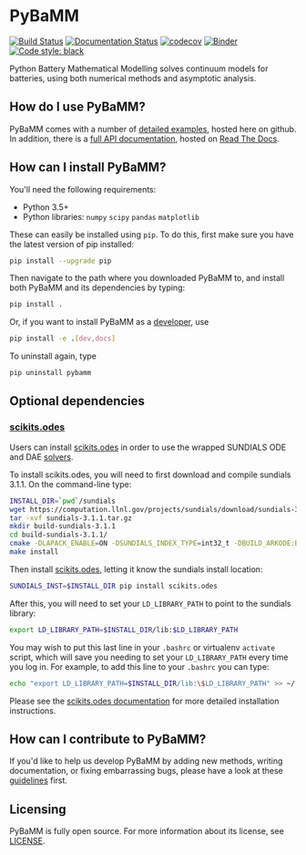 # PyBaMM

[![Build Status](https://travis-ci.org/pybamm-team/PyBaMM.svg?branch=master)](https://travis-ci.org/pybamm-team/PyBaMM)
[![Documentation Status](https://readthedocs.org/projects/pybamm/badge/?version=latest)](https://pybamm.readthedocs.io/en/latest/?badge=latest)
[![codecov](https://codecov.io/gh/tinosulzer/PyBaMM/branch/master/graph/badge.svg)](https://codecov.io/gh/tinosulzer/PyBaMM)
[![Binder](https://mybinder.org/badge_logo.svg)](https://mybinder.org/v2/gh/pybamm-team/PyBaMM/master?filepath=examples%2Fnotebooks)
[![Code style: black](https://img.shields.io/badge/code%20style-black-000000.svg)](https://github.com/ambv/black)

Python Battery Mathematical Modelling solves continuum models for batteries, using both numerical methods and asymptotic analysis.

## How do I use PyBaMM?

PyBaMM comes with a number of [detailed examples](examples/README.md), hosted here on github. In addition, there is a [full API documentation](http://pybamm.readthedocs.io/), hosted on [Read The Docs](readthedocs.io).

## How can I install PyBaMM?

You'll need the following requirements:

- Python 3.5+
- Python libraries: `numpy` `scipy` `pandas` `matplotlib`

These can easily be installed using `pip`. To do this, first make sure you have the latest version of pip installed:

```bash
pip install --upgrade pip
```

Then navigate to the path where you downloaded PyBaMM to, and install both PyBaMM and its dependencies by typing:

```bash
pip install .
```

Or, if you want to install PyBaMM as a [developer](CONTRIBUTING.md), use

```bash
pip install -e .[dev,docs]
```

To uninstall again, type

```bash
pip uninstall pybamm
```

## Optional dependencies

### [scikits.odes](https://github.com/bmcage/odes)

Users can install [scikits.odes](https://github.com/bmcage/odes) in order to use the
wrapped SUNDIALS ODE and DAE
[solvers](https://pybamm.readthedocs.io/en/latest/source/solvers/scikits_solvers.html).

To install scikits.odes, you will need to first download and compile sundials 3.1.1. On
the command-line type:

```bash
INSTALL_DIR=`pwd`/sundials
wget https://computation.llnl.gov/projects/sundials/download/sundials-3.1.1.tar.gz
tar -xvf sundials-3.1.1.tar.gz
mkdir build-sundials-3.1.1
cd build-sundials-3.1.1/
cmake -DLAPACK_ENABLE=ON -DSUNDIALS_INDEX_TYPE=int32_t -DBUILD_ARKODE:BOOL=OFF -DEXAMPLES_ENABLE:BOOL=OFF -DCMAKE_INSTALL_PREFIX=$INSTALL_DIR ../sundials-3.1.1/
make install
```

Then install [scikits.odes](https://github.com/bmcage/odes), letting it know the sundials install location:

```bash
SUNDIALS_INST=$INSTALL_DIR pip install scikits.odes
```

After this, you will need to set your `LD_LIBRARY_PATH` to point to the sundials
library:

```bash
export LD_LIBRARY_PATH=$INSTALL_DIR/lib:$LD_LIBRARY_PATH
```

You may wish to put this last line in your `.bashrc` or virtualenv `activate` script,
which will save you needing to set your `LD_LIBRARY_PATH` every time you log in. For
example, to add this line to your `.bashrc` you can type:

```bash
echo "export LD_LIBRARY_PATH=$INSTALL_DIR/lib:\$LD_LIBRARY_PATH" >> ~/.bashrc
```

Please see the [scikits.odes
documentation](https://scikits-odes.readthedocs.io/en/latest/installation.html) for more
detailed installation instructions.


## How can I contribute to PyBaMM?

If you'd like to help us develop PyBaMM by adding new methods, writing documentation, or fixing embarrassing bugs, please have a look at these [guidelines](CONTRIBUTING.md) first.

## Licensing

PyBaMM is fully open source. For more information about its license, see [LICENSE](./LICENSE.txt).
